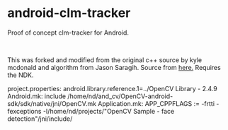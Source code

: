 android-clm-tracker
===================

Proof of concept clm-tracker for Android.

<br/>

This was forked and modified from the original c++ source by kyle mcdonald and algorithm from Jason Saragih. 
Source from [here.](https://github.com/kylemcdonald/FaceTracker)
Requires the NDK.


project.properties: android.library.reference.1=../OpenCV Library - 2.4.9
Android.mk: include /home/nd/and_cv/OpenCV-android-sdk/sdk/native/jni/OpenCV.mk
Application.mk: APP_CPPFLAGS := -frtti -fexceptions -I/home/nd/projects/"OpenCV Sample - face detection"/jni/include/